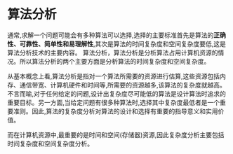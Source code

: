 # 算法分析

通常,求解一个问题可能会有多种算法可以选择,选择的主要标准首先是算法的**正确性、可靠性、简单性和易理解性**,其次是算法的时间复杂度和空间复杂度要低,这是算法分析技术的主要内容。 算法分析，算法分析是分析算法占用计算机资源的情况。所以算法分析的两个主要方面是分析算法的时间复杂度和空间复杂度。

从基本概念上看,算法分析是指对一个算法所需要的资源进行估算,这些资源包括内存、通信带宽、计算机硬件和时间等,所需要的资源越多,该算法的复杂度就越高。不言而喻,对于任何给定的问题,设计出复杂度尽可能低的算法是设计算法时追求的重要目标。另一方面,当给定问题有很多种算法时,选择其中复杂度最低者是一个重要准则。因此,算法的复杂度分析对算法的设计和选择有重要的指导意义和实用价值。

而在计算机资源中,最重要的是时间和空间(存储器)资源,因此复杂度分析主要包括时间复杂度和空间复杂度分析。






